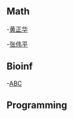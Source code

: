 ## Math
-[黄正华](http://aff.whu.edu.cn/huangzh/)

-[张伟平](http://staff.ustc.edu.cn/~zwp/)

## Bioinf
-[ABC](http://abc.ic4r.org/)

## Programming
